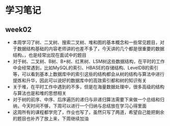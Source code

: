 # 学习笔记
## week02
- 本周学习了树、二叉树、搜索二叉树、堆和图的基本概念和一些常见题目，对于数据结构基础的内容老师讲的也差不多了，今天讲的几个都是很重要的数据结构，，也是经常出现在面试中的题目
- 对于树、二叉树、B树、B+树、红黑树、LSM树这些数据结构，在平时的工作中会经常遇到，比如MySQL的索引、HBASE的存储结构、LevelDB的索引等，可以看到基本上数据库中的索引这些的结构都会从树的结构与算法中进行提炼和升华，因此可以说好的数据库中的高效索引都和树的知识有关
- 关于堆，在平时工作中遇到的不多，但是在海量数据处理中，很多高级的结构与算法也是和堆的思想相关
- 对于树的前序、中序、后序遍历的递归与非递归算法需要下来做一个总结和归纳，今天时间不够，下周可以进行一个归纳与总结放在学习心得里面
- 这周所有的课程都学完了，作业也写了，虽然只写了两道，希望自己能把剩余的题目也补齐了放上来，下周继续加油